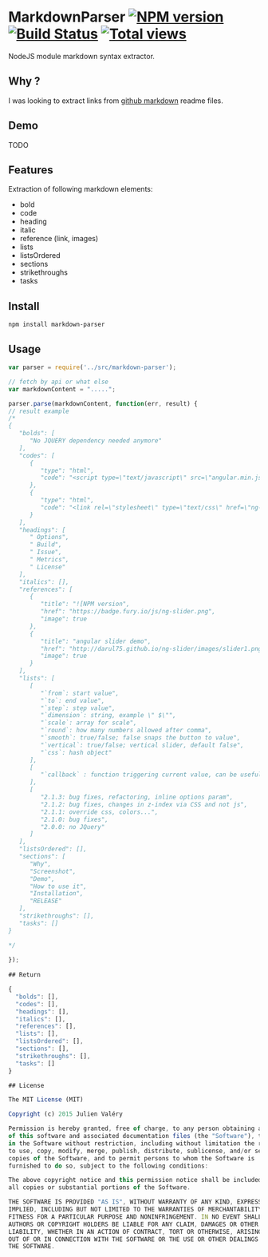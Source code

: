 # MarkdownParser [![NPM version](https://badge.fury.io/js/markdown-parser.png)](http://badge.fury.io/js/markdown-parser) [![Build Status](https://travis-ci.org/darul75/markdown-parser.png?branch=master)](https://travis-ci.org/darul75/markdown-parser) [![Total views](https://sourcegraph.com/api/repos/github.com/darul75/markdown-parser/counters/views.png)](https://sourcegraph.com/github.com/darul75/markdown-parser)

NodeJS module markdown syntax extractor.

## Why ?

I was looking to extract links from [github markdown](https://guides.github.com/features/mastering-markdown/) readme files.

## Demo

TODO

## Features

Extraction of following markdown elements:
- bold
- code
- heading
- italic
- reference (link, images)
- lists
- listsOrdered
- sections
- strikethroughs
- tasks

## Install

~~~
npm install markdown-parser
~~~

## Usage

```javascript
var parser = require('../src/markdown-parser');

// fetch by api or what else
var markdownContent = ".....";

parser.parse(markdownContent, function(err, result) {
// result example
/*
{
   "bolds": [
      "No JQUERY dependency needed anymore"
   ],
   "codes": [
      {
         "type": "html",
         "code": "<script type=\"text/javascript\" src=\"angular.min.js\"></script>"
      },
      {
         "type": "html",
         "code": "<link rel=\"stylesheet\" type=\"text/css\" href=\"ng-slider.min.css\">"
      }
   ],
   "headings": [
      " Options",
      " Build",
      " Issue",
      " Metrics",
      " License"
   ],
   "italics": [],
   "references": [
      {
         "title": "![NPM version",
         "href": "https://badge.fury.io/js/ng-slider.png",
         "image": true
      },
      {
         "title": "angular slider demo",
         "href": "http://darul75.github.io/ng-slider/images/slider1.png \"angular slider demo screenshot\"",
         "image": true
      }
   ],
   "lists": [
      [
         "`from`: start value",
         "`to`: end value",
         "`step`: step value",
         "`dimension`: string, example \" $\"",
         "`scale`: array for scale",
         "`round`: how many numbers allowed after comma",
         "`smooth`: true/false; false snaps the button to value",
         "`vertical`: true/false; vertical slider, default false",
         "`css`: hash object"
      ],
      [
         "`callback` : function triggering current value, can be useful"
      ],
      [
         "2.1.3: bug fixes, refactoring, inline options param",
         "2.1.2: bug fixes, changes in z-index via CSS and not js",
         "2.1.1: override css, colors...",
         "2.1.0: bug fixes",
         "2.0.0: no JQuery"
      ]
   ],
   "listsOrdered": [],
   "sections": [
      "Why",
      "Screenshot",
      "Demo",
      "How to use it",
      "Installation",
      "RELEASE"
   ],
   "strikethroughs": [],
   "tasks": []
}

*/
  
});
    
## Return    

{
  "bolds": [],
  "codes": [],
  "headings": [],
  "italics": [],
  "references": [],
  "lists": [],
  "listsOrdered": [],
  "sections": [],
  "strikethroughs": [],
  "tasks": []
}

## License

The MIT License (MIT)

Copyright (c) 2015 Julien Valéry

Permission is hereby granted, free of charge, to any person obtaining a copy
of this software and associated documentation files (the "Software"), to deal
in the Software without restriction, including without limitation the rights
to use, copy, modify, merge, publish, distribute, sublicense, and/or sell
copies of the Software, and to permit persons to whom the Software is
furnished to do so, subject to the following conditions:

The above copyright notice and this permission notice shall be included in
all copies or substantial portions of the Software.

THE SOFTWARE IS PROVIDED "AS IS", WITHOUT WARRANTY OF ANY KIND, EXPRESS OR
IMPLIED, INCLUDING BUT NOT LIMITED TO THE WARRANTIES OF MERCHANTABILITY,
FITNESS FOR A PARTICULAR PURPOSE AND NONINFRINGEMENT. IN NO EVENT SHALL THE
AUTHORS OR COPYRIGHT HOLDERS BE LIABLE FOR ANY CLAIM, DAMAGES OR OTHER
LIABILITY, WHETHER IN AN ACTION OF CONTRACT, TORT OR OTHERWISE, ARISING FROM,
OUT OF OR IN CONNECTION WITH THE SOFTWARE OR THE USE OR OTHER DEALINGS IN
THE SOFTWARE.
